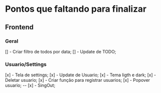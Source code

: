 # Pontos que faltando para finalizar

## Frontend

### Geral

[] - Criar filtro de todos por data;
[] - Update de TODO;

### Usuario/Settings

[x] - Tela de settings;
[x] - Update de Usuario;
[x] - Tema ligth e dark;
[x] - Deletar usuario;
[x] - Criar função para registrar usuarios;
[x] - Popover usuario;
-- [x] - SingOut;
